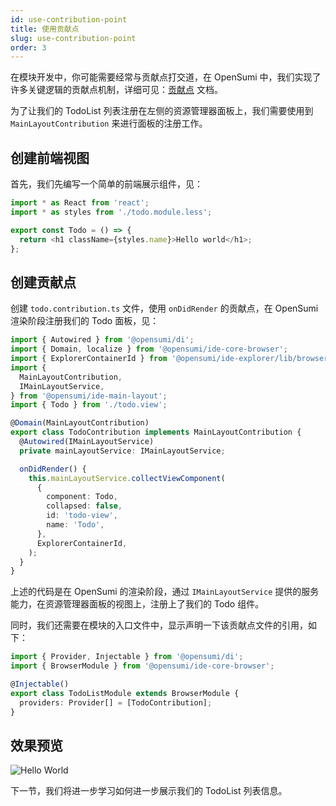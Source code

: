 ```yaml
---
id: use-contribution-point
title: 使用贡献点
slug: use-contribution-point
order: 3
---
```


在模块开发中，你可能需要经常与贡献点打交道，在 OpenSumi 中，我们实现了许多关键逻辑的贡献点机制，详细可见：[贡献点](../modules/contribution-point) 文档。

为了让我们的 TodoList 列表注册在左侧的资源管理器面板上，我们需要使用到 `MainLayoutContribution` 来进行面板的注册工作。

## 创建前端视图

首先，我们先编写一个简单的前端展示组件，见：

```ts
import * as React from 'react';
import * as styles from './todo.module.less';

export const Todo = () => {
  return <h1 className={styles.name}>Hello world</h1>;
};
```

## 创建贡献点

创建 `todo.contribution.ts` 文件，使用 `onDidRender` 的贡献点，在 OpenSumi 渲染阶段注册我们的 Todo 面板，见：

```ts
import { Autowired } from '@opensumi/di';
import { Domain, localize } from '@opensumi/ide-core-browser';
import { ExplorerContainerId } from '@opensumi/ide-explorer/lib/browser/explorer-contribution';
import {
  MainLayoutContribution,
  IMainLayoutService,
} from '@opensumi/ide-main-layout';
import { Todo } from './todo.view';

@Domain(MainLayoutContribution)
export class TodoContribution implements MainLayoutContribution {
  @Autowired(IMainLayoutService)
  private mainLayoutService: IMainLayoutService;

  onDidRender() {
    this.mainLayoutService.collectViewComponent(
      {
        component: Todo,
        collapsed: false,
        id: 'todo-view',
        name: 'Todo',
      },
      ExplorerContainerId,
    );
  }
}
```

上述的代码是在 OpenSumi 的渲染阶段，通过 `IMainLayoutService` 提供的服务能力，在资源管理器面板的视图上，注册上了我们的 Todo 组件。

同时，我们还需要在模块的入口文件中，显示声明一下该贡献点文件的引用，如下：

```ts
import { Provider, Injectable } from '@opensumi/di';
import { BrowserModule } from '@opensumi/ide-core-browser';

@Injectable()
export class TodoListModule extends BrowserModule {
  providers: Provider[] = [TodoContribution];
}
```

## 效果预览

![Hello World](https://img.alicdn.com/imgextra/i2/O1CN01l3ioLn1wWJr2kidlG_!!6000000006315-2-tps-2738-1810.png)

下一节，我们将进一步学习如何进一步展示我们的 TodoList 列表信息。
